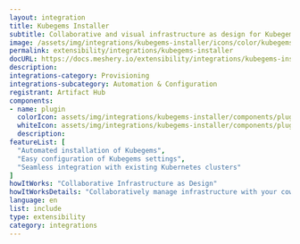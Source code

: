 ```yaml
---
layout: integration
title: Kubegems Installer
subtitle: Collaborative and visual infrastructure as design for Kubegems Installer
image: /assets/img/integrations/kubegems-installer/icons/color/kubegems-installer-color.svg
permalink: extensibility/integrations/kubegems-installer
docURL: https://docs.meshery.io/extensibility/integrations/kubegems-installer
description: 
integrations-category: Provisioning
integrations-subcategory: Automation & Configuration
registrant: Artifact Hub
components: 
- name: plugin
  colorIcon: assets/img/integrations/kubegems-installer/components/plugin/icons/color/plugin-color.svg
  whiteIcon: assets/img/integrations/kubegems-installer/components/plugin/icons/white/plugin-white.svg
  description: 
featureList: [
  "Automated installation of Kubegems",
  "Easy configuration of Kubegems settings",
  "Seamless integration with existing Kubernetes clusters"
]
howItWorks: "Collaborative Infrastructure as Design"
howItWorksDetails: "Collaboratively manage infrastructure with your coworkers synchronously sharing the same designs."
language: en
list: include
type: extensibility
category: integrations
---
```

